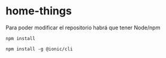 # home-things

Para poder modificar el repositorio habrá que tener Node/npm

`npm install`

`npm install -g @ionic/cli`
